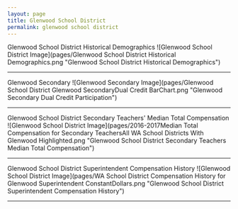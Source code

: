 ```yaml
---
layout: page
title: Glenwood School District
permalink: glenwood school district
---
```



Glenwood School District Historical Demographics
![Glenwood School District Image](pages/Glenwood School District Historical Demographics.png "Glenwood School District Historical Demographics")

___

Glenwood Secondary
![Glenwood Secondary Image](pages/Glenwood School District Glenwood SecondaryDual Credit BarChart.png "Glenwood Secondary Dual Credit Participation")

___

Glenwood School District Secondary Teachers' Median Total Compensation
![Glenwood School District Image](pages/2016-2017Median Total Compensation for Secondary TeachersAll WA School Districts With Glenwood Highlighted.png "Glenwood School District Secondary Teachers Median Total Compensation")

___

Glenwood School District Superintendent Compensation History
![Glenwood School District Image](pages/WA School District Compensation History for Glenwood Superintendent ConstantDollars.png "Glenwood School District Superintendent Compensation History")

___

